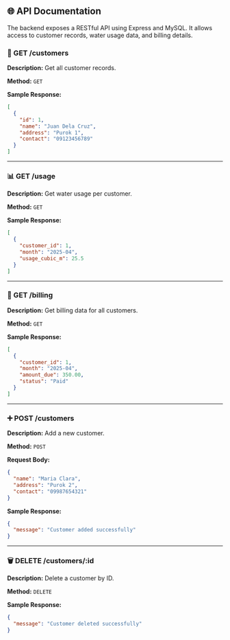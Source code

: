 ## 🌐 API Documentation

The backend exposes a RESTful API using Express and MySQL. It allows access to customer records, water usage data, and billing details.

### 📄 GET /customers

**Description:** Get all customer records.

**Method:** `GET`

**Sample Response:**
```json
[
  {
    "id": 1,
    "name": "Juan Dela Cruz",
    "address": "Purok 1",
    "contact": "09123456789"
  }
]
````

---

### 📊 GET /usage

**Description:** Get water usage per customer.

**Method:** `GET`

**Sample Response:**

```json
[
  {
    "customer_id": 1,
    "month": "2025-04",
    "usage_cubic_m": 25.5
  }
]
```

---

### 💸 GET /billing

**Description:** Get billing data for all customers.

**Method:** `GET`

**Sample Response:**

```json
[
  {
    "customer_id": 1,
    "month": "2025-04",
    "amount_due": 350.00,
    "status": "Paid"
  }
]
```

---

### ➕ POST /customers

**Description:** Add a new customer.

**Method:** `POST`

**Request Body:**

```json
{
  "name": "Maria Clara",
  "address": "Purok 2",
  "contact": "09987654321"
}
```

**Sample Response:**

```json
{
  "message": "Customer added successfully"
}
```

---

### 🗑 DELETE /customers/\:id

**Description:** Delete a customer by ID.

**Method:** `DELETE`

**Sample Response:**

```json
{
  "message": "Customer deleted successfully"
}
```

